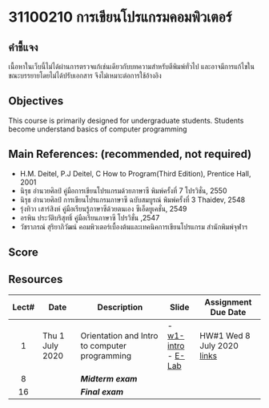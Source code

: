 #  31100210 การเขียนโปรแกรมคอมพิวเตอร์
## คำชี้แจง
เนื้อหาในเว็บนี้ไม่ได้ผ่านการตรวจแก้เช่นเดียวกับบทความสำหรับตีพิมพ์ทั่วไป และอาจมีการแก้ไขในขณะบรรยายโดยไม่ได้ปรับเอกสาร จึงไม่เหมาะต่อการใช้อ้างอิง

## Objectives
 This course is  primarily designed for undergraduate students. Students become understand basics of computer programming

## Main References: (recommended, not required)
- H.M. Deitel, P.J Deitel, C How to Program(Third Edition), Prentice Hall, 2001
- นิรุธ อํานวยศิลป์ คู่มือการเขียนโปรแกรมด้วยภาษาซี พิมพ์ครั้งที่ 7 โปรวิชั่น, 2550
- นิรุธ อํานวยศิลป์ การเขียนโปรแกรมภาษาซี ฉบับสมบูรณ์ พิมพ์ครั้งที่ 3 Thaidev, 2548
- รุ่งทิวา เสาร์สิงห์ คู่มือเรียนรู้ภาษาซีด้วยตนเอง ซีเอ็ดยูเคชั่น, 2549
- อรพิน ประวัติบริสุทธิ์ คู่มือเรียนภาษาซี โปรวิชั่น ,2547
- วัชราภรณ์ สุริยาภิวัฒน์ คอมพิวเตอร์เบื้องต้นและเทคนิคการเขียนโปรแกรม สํานักพิมพ์จุฬาฯ

## Score

## Resources 

| Lect# | Date | Description  |Slide| Assignment Due Date |
|:-----:|------|-------------|----|---------------------|
|  1 |Thu 1 July 2020| Orientation and Intro to computer programming| - [w1-intro](https://git.npu.world/lecture-cpe/210/-/raw/master/w1/w1-compro.pdf?inline=false) <br> - [E-Lab](https://git.npu.world/lecture-cpe/210/-/raw/master/w1/2020-elab-user.pdf?inline=false)| HW\#1 Wed 8 July 2020 <br> [links](https://elab.npu.world) |
| 8 |     | ***Midterm exam***   |               |    |
| 16 |     | ***Final exam***   |               |    |


